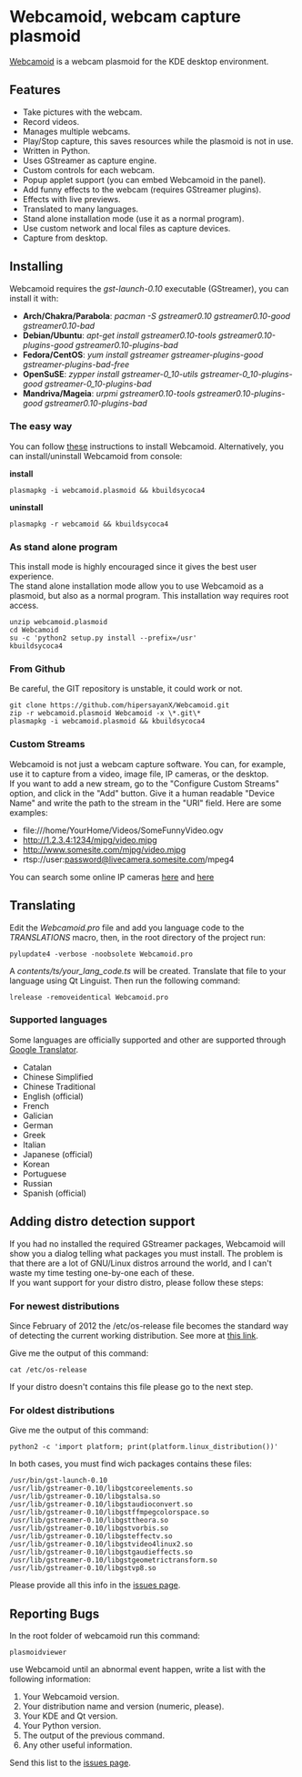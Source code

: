 # Webcamoid, webcam capture plasmoid #

[Webcamoid](http://kde-apps.org/content/show.php/Webcamoid?content=144796) is a webcam plasmoid for the KDE desktop environment.

## Features ##

* Take pictures with the webcam.
* Record videos.
* Manages multiple webcams.
* Play/Stop capture, this saves resources while the plasmoid is not in use.
* Written in Python.
* Uses GStreamer as capture engine.
* Custom controls for each webcam.
* Popup applet support (you can embed Webcamoid in the panel).
* Add funny effects to the webcam (requires GStreamer plugins).
* Effects with live previews.
* Translated to many languages.
* Stand alone installation mode (use it as a normal program).
* Use custom network and local files as capture devices.
* Capture from desktop.

## Installing ##

Webcamoid requires the _gst-launch-0.10_ executable (GStreamer), you can install it with:

* __Arch/Chakra/Parabola__: _pacman -S gstreamer0.10 gstreamer0.10-good gstreamer0.10-bad_
* __Debian/Ubuntu__: _apt-get install gstreamer0.10-tools gstreamer0.10-plugins-good gstreamer0.10-plugins-bad_
* __Fedora/CentOS__: _yum install gstreamer gstreamer-plugins-good gstreamer-plugins-bad-free_
* __OpenSuSE__: _zypper install gstreamer-0_10-utils gstreamer-0_10-plugins-good gstreamer-0_10-plugins-bad_
* __Mandriva/Mageia__: _urpmi gstreamer0.10-tools gstreamer0.10-plugins-good gstreamer0.10-plugins-bad_

### The easy way ###

You can follow [these](http://userbase.kde.org/Plasma/Installing_Plasmoids) instructions to install Webcamoid. Alternatively, you can install/uninstall Webcamoid from console:

__install__

    plasmapkg -i webcamoid.plasmoid && kbuildsycoca4

__uninstall__

    plasmapkg -r webcamoid && kbuildsycoca4

### As stand alone program ###

This install mode is highly encouraged since it gives the best user experience.  
The stand alone installation mode allow you to use Webcamoid as a plasmoid, but also as a normal program. This installation way requires root access.

    unzip webcamoid.plasmoid
    cd Webcamoid
    su -c 'python2 setup.py install --prefix=/usr'
    kbuildsycoca4

### From Github ###

Be careful, the GIT repository is unstable, it could work or not.

    git clone https://github.com/hipersayanX/Webcamoid.git
    zip -r webcamoid.plasmoid Webcamoid -x \*.git\*
    plasmapkg -i webcamoid.plasmoid && kbuildsycoca4

### Custom Streams ###

Webcamoid is not just a webcam capture software. You can, for example, use it to capture from a video, image file, IP cameras, or the desktop.  
If you want to add a new stream, go to the "Configure Custom Streams" option, and click in the "Add" button. Give it a human readable "Device Name" and write the path to the stream in the "URI" field. Here are some examples:

* file:///home/YourHome/Videos/SomeFunnyVideo.ogv
* http://1.2.3.4:1234/mjpg/video.mjpg
* http://www.somesite.com/mjpg/video.mjpg
* rtsp://user:password@livecamera.somesite.com/mpeg4

You can search some online IP cameras [here](http://www.google.com/search?q=filetype:mjpg) and [here](http://www.google.com/search?q=rtsp+ip+cameras+demo)

## Translating ##

Edit the _Webcamoid.pro_ file and add you language code to the _TRANSLATIONS_ macro, then, in the root directory of the project run:

    pylupdate4 -verbose -noobsolete Webcamoid.pro

A _contents/ts/your_lang_code.ts_ will be created. Translate that file to your language using Qt Linguist. Then run the following command:

    lrelease -removeidentical Webcamoid.pro

### Supported languages ###

Some languages are officially supported and other are supported through [Google Translator](http://translate.google.com/).

* Catalan
* Chinese Simplified
* Chinese Traditional
* English (official)
* French
* Galician
* German
* Greek
* Italian
* Japanese (official)
* Korean
* Portuguese
* Russian
* Spanish (official)

## Adding distro detection support ##

If you had no installed the required GStreamer packages, Webcamoid will show you a dialog telling what packages you must install. The problem is that there are a lot of GNU/Linux distros arround the world, and I can't waste my time testing one-by-one each of these.  
If you want support for your distro distro, please follow these steps:

### For newest distributions ###

Since February of 2012 the /etc/os-release file becomes the standard way of detecting the current working distribution. See more at [this link](http://www.freedesktop.org/software/systemd/man/os-release.html).

Give me the output of this command:

    cat /etc/os-release

If your distro doesn't contains this file please go to the next step.

### For oldest distributions ###

Give me the output of this command:

    python2 -c 'import platform; print(platform.linux_distribution())'

In both cases, you must find wich packages contains these files:

    /usr/bin/gst-launch-0.10
    /usr/lib/gstreamer-0.10/libgstcoreelements.so
    /usr/lib/gstreamer-0.10/libgstalsa.so
    /usr/lib/gstreamer-0.10/libgstaudioconvert.so
    /usr/lib/gstreamer-0.10/libgstffmpegcolorspace.so
    /usr/lib/gstreamer-0.10/libgsttheora.so
    /usr/lib/gstreamer-0.10/libgstvorbis.so
    /usr/lib/gstreamer-0.10/libgsteffectv.so
    /usr/lib/gstreamer-0.10/libgstvideo4linux2.so
    /usr/lib/gstreamer-0.10/libgstgaudieffects.so
    /usr/lib/gstreamer-0.10/libgstgeometrictransform.so
    /usr/lib/gstreamer-0.10/libgstvp8.so

Please provide all this info in the [issues page](http://github.com/hipersayanX/Webcamoid/issues).

## Reporting Bugs ##

In the root folder of webcamoid run this command:

    plasmoidviewer

use Webcamoid until an abnormal event happen, write a list with the following information:

1. Your Webcamoid version.
2. Your distribution name and version (numeric, please).
3. Your KDE and Qt version.
4. Your Python version.
5. The output of the previous command.
6. Any other useful information.

Send this list to the [issues page](http://github.com/hipersayanX/Webcamoid/issues).
